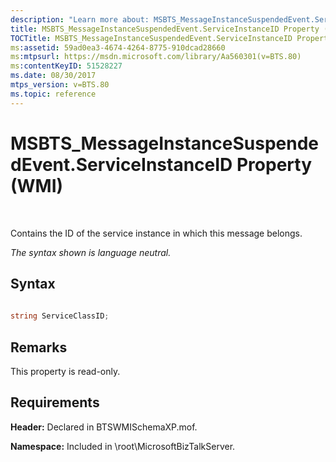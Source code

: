 ```yaml
---
description: "Learn more about: MSBTS_MessageInstanceSuspendedEvent.ServiceInstanceID Property (WMI)"
title: MSBTS_MessageInstanceSuspendedEvent.ServiceInstanceID Property (WMI)
TOCTitle: MSBTS_MessageInstanceSuspendedEvent.ServiceInstanceID Property (WMI)
ms:assetid: 59ad0ea3-4674-4264-8775-910dcad28660
ms:mtpsurl: https://msdn.microsoft.com/library/Aa560301(v=BTS.80)
ms:contentKeyID: 51528227
ms.date: 08/30/2017
mtps_version: v=BTS.80
ms.topic: reference
---
```


# MSBTS\_MessageInstanceSuspendedEvent.ServiceInstanceID Property (WMI)

 

Contains the ID of the service instance in which this message belongs.

*The syntax shown is language neutral.*

## Syntax

```C#
  
string ServiceClassID;  
```

## Remarks

This property is read-only.

## Requirements

**Header:** Declared in BTSWMISchemaXP.mof.

**Namespace:** Included in \\root\\MicrosoftBizTalkServer.

